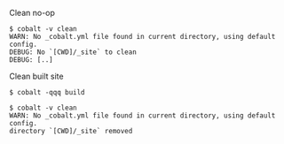Clean no-op
```console
$ cobalt -v clean
WARN: No _cobalt.yml file found in current directory, using default config.
DEBUG: No `[CWD]/_site` to clean
DEBUG: [..]

```

Clean built site
```console
$ cobalt -qqq build

$ cobalt -v clean
WARN: No _cobalt.yml file found in current directory, using default config.
directory `[CWD]/_site` removed

```
